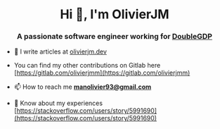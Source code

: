 <h1 align="center">Hi 👋, I'm OlivierJM</h1>
<h3 align="center">A passionate software engineer working for <a href="https://doublegdp.com/about">DoubleGDP</a></h3>

- 📝  I write articles at [olivierjm.dev](https://olivierjm.dev)

- You can find my other contributions on Gitlab here [https://gitlab.com/olivierjmm](https://gitlab.com/olivierjmm) 

- 📫  How to reach me **manolivier93@gmail.com**

- 📄  Know about my experiences [https://stackoverflow.com/users/story/5991690](https://stackoverflow.com/users/story/5991690)
